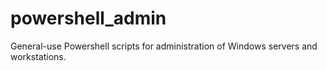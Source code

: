 # powershell_admin
General-use Powershell scripts for administration of Windows servers and workstations.
